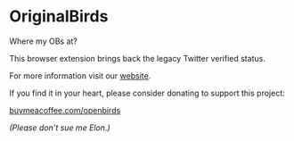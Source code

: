 # OriginalBirds
Where my OBs at?

This browser extension brings back the legacy Twitter verified status.

For more information visit our [website]([https://chromestone.github.io/OriginalBirds/]).

If you find it in your heart, please consider donating to support this project:

[buymeacoffee.com/openbirds](https://www.buymeacoffee.com/openbirds)

_(Please don't sue me Elon.)_

